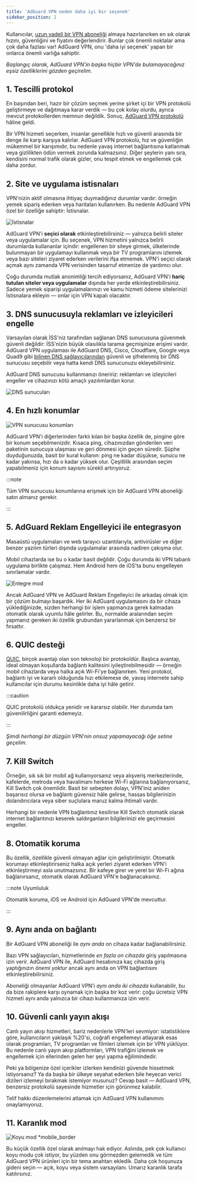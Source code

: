 ```yaml
---
title: 'AdGuard VPN neden daha iyi bir seçenek'
sidebar_position: 2
---
```


Kullanıcılar, [uzun vadeli bir VPN aboneliği](/general/subscription) almaya hazırlanırken en sık olarak hızını, güvenliğini ve fiyatını değerlendirir. Bunlar çok önemli noktalar ama çok daha fazlası var! AdGuard VPN, onu 'daha iyi seçenek' yapan bir onlarca önemli varlığa sahiptir.

*Başlangıç olarak, AdGuard VPN'in başka hiçbir VPN'de bulamayacağınız eşsiz özelliklerini gözden geçirelim.*

## 1. Tescilli protokol

En başından beri, hazır bir çözüm seçmek yerine şirket içi bir VPN protokolü geliştirmeye ve dağıtmaya karar verdik — bu çok kolay olurdu, ayrıca mevcut protokollerden memnun değildik. Sonuç, [AdGuard VPN protokolü](/general/adguard-vpn-protocol) hâline geldi.

Bir VPN hizmeti seçerken, insanlar genellikle hızlı ve güvenli arasında bir denge ile karşı karşıya kalırlar. AdGuard VPN protokolü, hız ve güvenliğin mükemmel bir karışımıdır, bu nedenle yavaş internet bağlantısına katlanmak veya gizlilikten ödün vermek zorunda kalmazsınız. Diğer şeylerin yanı sıra, kendisini normal trafik olarak gizler, onu tespit etmek ve engellemek çok daha zordur.

## 2. Site ve uygulama istisnaları

VPN'nizin aktif olmasına ihtiyaç duymadığınız durumlar vardır: örneğin yemek sipariş ederken veya haritaları kullanırken. Bu nedenle AdGuard VPN özel bir özelliğe sahiptir: İstisnalar.

![İstisnalar](https://cdn.adguard.com/content/blog/articles/adguard-vpn/exclusions-en.png)

AdGuard VPN'i **seçici olarak** etkinleştirebilirsiniz — yalnızca belirli siteler veya uygulamalar için. Bu seçenek, VPN hizmetini yalnızca belirli durumlarda kullananlar içindir: engellenen bir siteye girmek, ülkelerinde bulunmayan bir uygulamayı kullanmak veya bir TV programlarını izlemek veya bazı siteleri ziyaret ederken verilerini ifşa etmemek. VPN'i seçici olarak açmak aynı zamanda VPN verisinden tasarruf etmenize de yardımcı olur.

Çoğu durumda mutlak anonimliği tercih ediyorsanız, AdGuard VPN'i **hariç tutulan siteler veya uygulamalar** dışında her yerde etkinleştirebilirsiniz. Sadece yemek siparişi uygulamalarınızı ve kamu hizmeti ödeme sitelerinizi İstisnalara ekleyin — onlar için VPN kapalı olacaktır.

## 3. DNS sunucusuyla reklamları ve izleyicileri engelle

Varsayılan olarak İSS'niz tarafından sağlanan DNS sunucusuna güvenmek güvenli değildir: İSS'nizin büyük olasılıkla tarama geçmişinize erişimi vardır. AdGuard VPN uygulaması ile AdGuard DNS, Cisco, Cloudflare, Google veya Quad9 gibi [bilinen DNS sağlayıcılarından](https://adguard-dns.io/kb/general/dns-providers/) güvenli ve şifrelenmiş bir DNS sunucusu seçebilir veya hatta kendi DNS sunucunuzu ekleyebilirsiniz.

AdGuard DNS sunucusu kullanmanızı öneririz: reklamları ve izleyicileri engeller ve cihazınızı kötü amaçlı yazılımlardan korur.

![DNS sunucuları](https://cdn.adtidy.org/blog/new/lkarpag_dns_screen_en.png)

## 4. En hızlı konumlar

![VPN sunucusu konumları](https://cdn.adguard.com/content/blog/articles/adguard-vpn/locations-en.png)

AdGuard VPN'i diğerlerinden farklı kılan bir başka özellik de, pingine göre bir konum seçebilmenizdir. Kısaca ping, cihazınızdan gönderilen veri paketinin sunucuya ulaşması ve geri dönmesi için geçen süredir. Şüphe duyduğunuzda, basit bir kural kullanın: ping ne kadar düşükse, sunucu ne kadar yakınsa, hızı da o kadar yüksek olur. Çeşitlilik arasından seçim yapabilmeniz için konum sayısını sürekli artırıyoruz.

:::note

Tüm VPN sunucusu konumlarına erişmek için bir AdGuard VPN aboneliği satın almanız gerekir.

:::

## 5. AdGuard Reklam Engelleyici ile entegrasyon

Masaüstü uygulamaları ve web tarayıcı uzantılarıyla, antivirüsler ve diğer benzer yazılım türleri dışında uygulamalar arasında nadiren çakışma olur.

Mobil cihazlarda ise bu o kadar basit değildir. Çoğu durumda iki VPN tabanlı uygulama birlikte çalışmaz. Hem Android hem de iOS'ta bunu engelleyen sınırlamalar vardır.

![Entegre mod](https://cdn.adguard.com/content/blog/articles/adguard-vpn/integration-en.png)

Ancak AdGuard VPN ve AdGuard Reklam Engelleyici ile arkadaş olmak için bir çözüm bulmayı başardık. Her iki AdGuard uygulamasını da bir cihaza yüklediğinizde, sizden herhangi bir işlem yapmanıza gerek kalmadan otomatik olarak uyumlu hâle gelirler. Bu, normalde aralarından seçim yapmanız gereken iki özellik grubundan yararlanmak için benzersz bir fırsattır.

## 6. QUIC desteği

[QUIC](https://adguard-dns.io/en/blog/dns-over-quic.html#whatisquic), birçok avantajı olan son teknoloji bir protokoldür. Başlıca avantajı, ideal olmayan koşullarda bağlantı kalitesini iyileştirebilmesidir — örneğin mobil cihazlarda veya halka açık Wi-Fi'ye bağlanırken. Yeni protokol, bağlantı iyi ve kararlı olduğunda hızı etkilemese de, yavaş internete sahip kullanıcılar için durumu kesinlikle daha iyi hâle getirir.

:::caution

QUIC protokolü oldukça yenidir ve kararsız olabilir. Her durumda tam güvenilirliğini garanti edemeyiz.

:::

*Şimdi herhangi bir düzgün VPN'nin onsuz yapamayacağı öğe setine geçelim.*

## 7. Kill Switch

Örneğin, sık sık bir mobil ağ kullanıyorsanız veya alışveriş merkezlerinde, kafelerde, metroda veya havalimanı herkese Wi-Fi ağlarına bağlanıyorsanız, Kill Switch çok önemlidir. Basit bir sebepten dolayı, VPN'iniz aniden başarısız olursa ve bağlantı güvensiz hâle gelirse, hassas bilgilerinizin dolandırıcılara veya siber suçlulara maruz kalma ihtimali vardır.

Herhangi bir nedenle VPN bağlantınız kesilirse Kill Switch otomatik olarak internet bağlantınızı keserek saldırganların bilgilerinizi ele geçirmesini engeller.

## 8. Otomatik koruma

Bu özellik, özellikle güvenli olmayan ağlar için geliştirilmiştir. Otomatik korumayı etkinleştirirseniz halka açık yerleri ziyaret ederken VPN'i etkinleştirmeyi asla unutmazsınız. Bir kafeye girer ve yerel bir Wi-Fi ağına bağlanırsanız, otomatik olarak AdGuard VPN'e bağlanacaksınız.

:::note Uyumluluk

Otomatik koruma, iOS ve Android için AdGuard VPN'de mevcuttur.

:::

## 9. Aynı anda on bağlantı

Bir AdGuard VPN aboneliği ile *aynı anda* on cihaza kadar bağlanabilirsiniz.

Bazı VPN sağlayıcıları, hizmetlerinde *en fazla on cihazda* giriş yapılmasına izin verir. AdGuard VPN ile, AdGuard hesabınıza kaç cihazda giriş yaptığınızın *önemi yoktur* ancak aynı anda on VPN bağlantısını etkinleştirebilirsiniz.

Aboneliği olmayanlar AdGuard VPN'i *aynı anda iki cihazda* kullanabilir, bu da bize rakiplere karşı oynamak için başka bir koz verir: çoğu ücretsiz VPN hizmeti aynı anda yalnızca bir cihazı kullanmanıza izin verir.

## 10. Güvenli canlı yayın akışı

Canlı yayın akışı hizmetleri, bariz nedenlerle VPN'leri sevmiyor: istatistiklere göre, kullanıcıların yaklaşık %20'si, coğrafi engellemeyi atlayarak esas olarak programları, TV programları ve filmleri izlemek için bir VPN yüklüyor. Bu nedenle canlı yayın akışı platformları, VPN trafiğini izlemek ve engellemek için ellerinden gelen her şeyi yapma eğilimindedir.

Peki ya bölgenize özel içerikler izlerken kendinizi güvende hissetmek istiyorsanız? Ya da başka bir ülkeye seyahat ederken bile heyecan verici dizileri izlemeyi bırakmak istemiyor musunuz? Cevap basit — AdGuard VPN, benzersiz protokolü sayesinde hizmetler için görünmez kalabilir.

Telif hakkı düzenlemelerini atlamak için AdGuard VPN kullanımını onaylamıyoruz.

## 11. Karanlık mod

![Koyu mod *mobile_border](https://cdn.adguardvpn.com/public/Adguard/Blog/vpn/main_en_black.png)

Bu küçük özellik özel olarak anılmayı hak ediyor. Aslında, pek çok kullanıcı koyu modu çok istiyor, bu yüzden onu görmezden gelemedik ve tüm AdGuard VPN ürünleri için bir tema anahtarı ekledik. Daha çok hoşunuza gideni seçin — açık, koyu veya sistem varsayılanı. Umarız karanlık tarafa katılırsınız.
